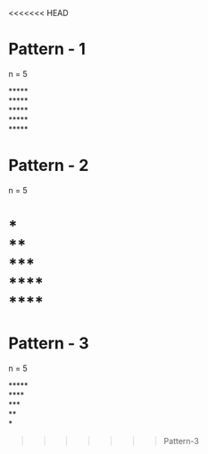 <<<<<<< HEAD
# Pattern - 1

n = 5</br>

\*\*\*\*\*</br>
\*\*\*\*\*</br>
\*\*\*\*\*</br>
\*\*\*\*\*</br>
\*\*\*\*\*

# Pattern - 2

n = 5</br>

\*</br>
\*\*</br>
\*\*\*</br>
\*\*\*\*</br>
\*\*\*\*</br>
=======
# Pattern - 3

n = 5

\*\*\*\*\*</br>
\*\*\*\*</br>
\*\*\*</br>
\*\*</br> \*</br>
>>>>>>> Pattern-3
